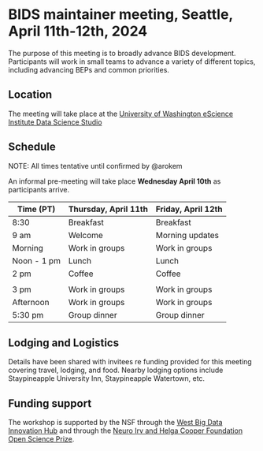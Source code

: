 # BIDS maintainer meeting, Seattle, April 11th-12th, 2024

The purpose of this meeting is to broadly advance BIDS development. Participants will work in small teams to advance a variety of different topics, including advancing BEPs and common priorities. 

## Location

The meeting will take place at the [University of Washington eScience Institute Data Science Studio](https://www.google.com/maps/place/eScience+Institute/@47.6536832,-122.3135565,16z/data=!4m5!3m4!1s0x549014f277b0f15d:0x7c2434f079426d8c!8m2!3d47.6533665!4d-122.3117848)

## Schedule

NOTE: All times tentative until confirmed by @arokem

An informal pre-meeting will take place **Wednesday April 10th** as participants arrive. 

| Time (PT) | Thursday, April 11th  | Friday, April 12th |
|---|---|---|
| 8:30 | Breakfast | Breakfast |
| 9 am | Welcome  | Morning updates|
| Morning | Work in groups | Work in groups |
| Noon - 1 pm | Lunch | Lunch |
| 2 pm | Coffee | Coffee|
|  | | |
| 3 pm | Work in groups | Work in groups |
| Afternoon | Work in groups | Work in groups |
| 5:30 pm | Group dinner | Group dinner |

## Lodging and Logistics

Details have been shared with invitees re funding provided for this meeting covering travel, lodging, and food.
Nearby lodging options include Staypineapple University Inn, Staypineapple Watertown, etc.

## Funding support

The workshop is supported by the NSF through the [West Big Data Innovation Hub](https://www.westbigdatahub.org/) and through the
[Neuro Irv and Helga Cooper Foundation Open Science Prize](https://www.mcgill.ca/neuro/open-science/open-science-awards-and-prizes/neuro-irv-and-helga-cooper-foundation-open-science-prizes).
